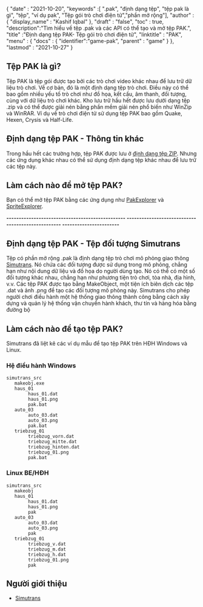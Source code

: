 {
  "date" : "2021-10-20",
  "keywords" :[ ".pak", "định dạng tệp", "tệp pak là gì", "tệp", "ví dụ pak", "Tệp gói trò chơi điện tử","phần mở rộng"],
  "author" : {
    "display_name" : "Kashif Iqbal"
},
  "draft" : "false",
  "toc" : true,
  "description":"Tìm hiểu về tệp .pak và các API có thể tạo và mở tệp PAK.",
  "title" :"Định dạng tệp PAK- Tệp gói trò chơi điện tử",
  "linktitle" : "PAK",
  "menu" : {
    "docs" : {
      "identifier":"game-pak",
      "parent" : "game"
}
},
  "lastmod" : "2021-10-27"
}

## Tệp PAK là gì?

Tệp PAK là tệp gói được tạo bởi các trò chơi video khác nhau để lưu trữ dữ liệu trò chơi. Về cơ bản, đó là một định dạng tệp trò chơi. Điều này có thể bao gồm nhiều yếu tố trò chơi như đồ họa, kết cấu, âm thanh, đối tượng, cùng với dữ liệu trò chơi khác. Kho lưu trữ hầu hết được lưu dưới dạng tệp .zip và có thể được giải nén bằng phần mềm giải nén phổ biến như WinZip và WinRAR. Ví dụ về trò chơi điện tử sử dụng tệp PAK bao gồm Quake, Hexen, Crysis và Half-Life.

## Định dạng tệp PAK - Thông tin khác

Trong hầu hết các trường hợp, tệp PAK được lưu ở [định dạng tệp ZIP](/vi/compression/zip/). Nhưng các ứng dụng khác nhau có thể sử dụng định dạng tệp khác nhau để lưu trữ các tệp này.


## Làm cách nào để mở tệp PAK?

Bạn có thể mở tệp PAK bằng các ứng dụng như [PakExplorer](https://www.quaketerminus.com/tools.shtml) và [SpriteExplorer](http://www.slackiller.com/hlprograms.htm).

**------------------------------------------------ -------------------------------------------------- -----------------------**

## Định dạng tệp PAK - Tệp đối tượng Simutrans

Tệp có phần mở rộng .pak là định dạng tệp trò chơi mô phỏng giao thông [Simutrans](https://www.simutrans.com/en/). Nó chứa các đối tượng được sử dụng trong mô phỏng, chẳng hạn như nội dung dữ liệu và đồ họa do người dùng tạo. Nó có thể có một số đối tượng khác nhau, chẳng hạn như phương tiện trò chơi, tòa nhà, địa hình, v.v. Các tệp PAK được tạo bằng MakeObject, một tiện ích biên dịch các tệp .dat và ảnh .png để tạo các đối tượng mô phỏng này. Simutrans cho phép người chơi điều hành một hệ thống giao thông thành công bằng cách xây dựng và quản lý hệ thống vận chuyển hành khách, thư tín và hàng hóa bằng đường bộ

## Làm cách nào để tạo tệp PAK?

Simutrans đã liệt kê các ví dụ mẫu để tạo tệp PAK trên HĐH Windows và Linux.

### Hệ điều hành Windows

```
simutrans_src
   makeobj.exe
   haus_01
        haus_01.dat
        haus_01.png
        pak.bat
   auto_03
        auto_03.dat
        auto_03.png
        pak.bat
   triebzug_01
        triebzug_vorn.dat
        triebzug_mitte.dat
        triebzug_hinten.dat
        triebzug_01.png
        pak.bat
```
### Linux BE/HĐH

```
simutrans_src
   makeobj
   haus_01
        haus_01.dat
        haus_01.png
        pak
   auto_03
        auto_03.dat
        auto_03.png
        pak
   triebzug_01
        triebzug_v.dat
        triebzug_m.dat
        triebzug_h.dat
        triebzug_01.png
        pak
```

## Người giới thiệu

* [Simutrans](https://en.wikipedia.org/wiki/Simutrans)